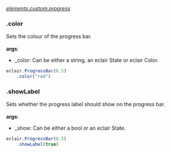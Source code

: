[_elements.custom.progress_](https://github.com/SamGarlick/Eclair/tree/main/src/elements/custom/progress.js)
### .color
Sets the colour of the progress bar.  
<br/>**args**:
- _color: Can be either a string, an eclair State or eclair Color. 
```javascript
eclair.ProgressBar(0.5)
    .color("red")
```
### .showLabel
Sets whether the progress label should show on the progress bar.  
<br/>**args**:
- _show: Can be either a bool or an eclair State.
```javascript
eclair.ProgressBar(0.5)
    .showLabel(true)
```
